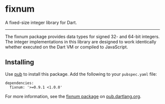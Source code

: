 fixnum
======

A fixed-size integer library for Dart.
- - -
The fixnum package provides data types for signed 32- and 64-bit integers.
The integer implementations in this library are designed to work identically
whether executed on the Dart VM or compiled to JavaScript.

Installing
----------

Use [pub](http://pub.dartlang.org) to install this package. Add the following
to your `pubspec.yaml` file:

    dependencies:
      fixnum: '>=0.9.1 <1.0.0'

For more information, see the
[fixnum package](http://pub.dartlang.org/packages/fixnum) on
[pub.dartlang.org](http://pub.dartlang.org).
